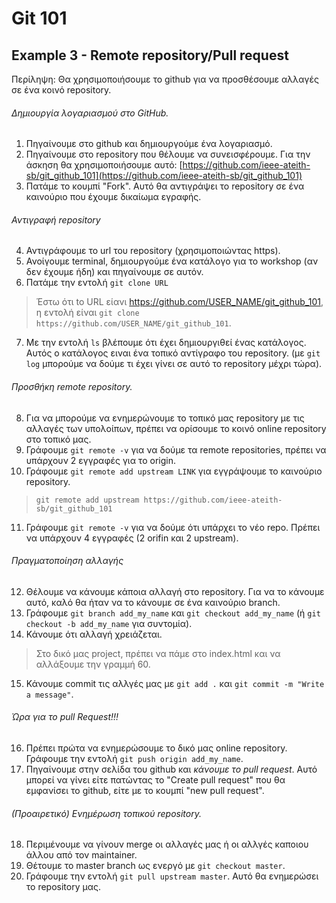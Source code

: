 # Git 101
## Example 3 - Remote repository/Pull request

Περίληψη: Θα χρησιμοποιήσουμε το github για να προσθέσουμε αλλαγές σε ένα κοινό repository.

###### Δημιουργία λογαριασμού στο GitHub.
1. Πηγαίνουμε στο github και δημιουργούμε ένα λογαριασμό.
2. Πηγαίνουμε στο repository που θέλουμε να συνεισφέρουμε. Για την άσκηση θα χρησιμοποιήσουμε αυτό: [https://github.com/ieee-ateith-sb/git_github_101](https://github.com/ieee-ateith-sb/git_github_101)
3. Πατάμε το κουμπί "Fork". Αυτό θα αντιγράψει το repository σε ένα καινούριο που έχουμε δικαίωμα εγραφής.

###### Αντιγραφή repository
4. Αντιγράφουμε το url του repository (χρησιμοποιώντας https).
5. Ανοίγουμε terminal, δημιουργούμε ένα κατάλογο για το workshop (αν δεν έχουμε ήδη) και πηγαίνουμε σε αυτόν.
6. Πατάμε την εντολή `git clone URL`
> Έστω ότι to URL είανι https://github.com/USER_NAME/git_github_101, η εντολή είναι `git clone https://github.com/USER_NAME/git_github_101`.

7. Με την εντολή `ls` βλέπουμε ότι έχει δημιουργιθεί ένας κατάλογος. Αυτός ο κατάλογος ειναι ένα τοπικό αντίγραφο του repository. (με `git log` μπορούμε να δούμε τι έχει γίνει σε αυτό το repository μέχρι τώρα).


###### Προσθήκη remote repository.
8. Για να μπορούμε να ενημερώνουμε το τοπικό μας repository με τις αλλαγές των υπολοίπων, πρέπει να ορίσουμε το κοινό online repository στο τοπικό μας.
9. Γράφουμε `git remote -v` για να δούμε τα remote repositories, πρέπει να υπάρχουν 2 εγγραφές για το origin.
10. Γράφουμε `git remote add upstream LINK` για εγγράψουμε το καινούριο repository.
>  `git remote add upstream https://github.com/ieee-ateith-sb/git_github_101`

11. Γράφουμε `git remote -v` για να δούμε ότι υπάρχει το νέο repo. Πρέπει να υπάρχουν 4 εγγραφές (2 orifin και 2 upstream).

###### Πραγματοποίηση αλλαγής
12. Θέλουμε να κάνουμε κάποια αλλαγή στο repository. Για να το κάνουμε αυτό, καλό θα ήταν να το κάνουμε σε ένα καινούριο branch.
13. Γράφουμε `git branch add_my_name` και `git checkout add_my_name` (ή `git checkout -b add_my_name` για συντομία).
14. Κάνουμε ότι αλλαγή χρειάζεται.
> Στο δικό μας project, πρέπει να πάμε στο index.html και να αλλάξουμε την γραμμή 60.
15. Κάνουμε commit τις αλλγές μας με `git add .` και `git commit -m "Write a message"`.


###### Ώρα για το pull Request!!!
16. Πρέπει πρώτα να ενημερώσουμε το δικό μας online repository. Γράφουμε την εντολή  `git push origin add_my_name`.
17. Πηγαίνουμε στην σελίδα του github και _κάνουμε το pull request_.
Αυτό μπορεί να γίνει είτε πατώντας το "Create pull request" που θα εμφανίσει το github, είτε με
το κουμπί "new pull request".


###### (Προαιρετικό) Ενημέρωση τοπικού repository.
18. Περιμένουμε να γίνουν merge οι αλλαγές μας ή οι αλλγές καποιου άλλου από τον maintainer.
19. Θέτουμε το master branch ως ενεργό με `git checkout master`.
20. Γράφουμε την εντολή `git pull upstream master`. Αυτό θα ενημερώσει το repository μας.
